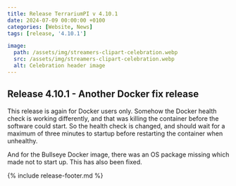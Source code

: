 ```yaml
---
title: Release TerrariumPI v 4.10.1
date: 2024-07-09 00:00:00 +0100
categories: [Website, News]
tags: [release, '4.10.1']

image:
  path: /assets/img/streamers-clipart-celebration.webp
  src: /assets/img/streamers-clipart-celebration.webp
  alt: Celebration header image
---
```


## Release 4.10.1 - Another Docker fix release

This release is again for Docker users only. Somehow the Docker health check is
working differently, and that was killing the container before the software
could start. So the health check is changed, and should wait for a maximum of
three minutes to startup before restarting the container when unhealthy.

And for the Bullseye Docker image, there was an OS package missing which made
not to start up. This has also been fixed.

{% include release-footer.md %}
